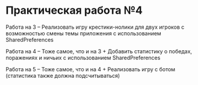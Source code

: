# Практическая работа №4

Работа на 3 – Реализовать игру крестики-нолики для двух игроков
с возможностью смены темы приложения с использованием
SharedPreferences

Работа на 4 – Тоже самое, что и на 3 + Добавить статистику о
победах, поражениях и ничьих с использованием
SharedPreferences

Работа на 5 – Тоже самое, что и на 4 + Реализовать игру с ботом
(статистика также должна подсчитываться)
